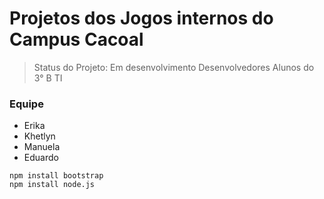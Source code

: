 # Projetos dos Jogos internos do Campus Cacoal

>Status do Projeto: Em desenvolvimento
>Desenvolvedores Alunos do 3° B TI

### Equipe
* Erika
* Khetlyn
* Manuela
* Eduardo

  
 ```
npm install bootstrap
npm install node.js
```
